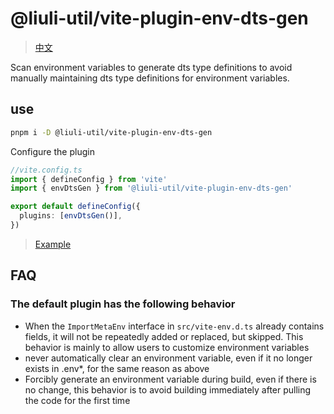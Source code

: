 # @liuli-util/vite-plugin-env-dts-gen

> [中文](https://github.com/rxliuli/liuli-tools/tree/master/libs/vite-plugin-env-dts-gen/README.zh-CN.md)

Scan environment variables to generate dts type definitions to avoid manually maintaining dts type definitions for environment variables.

## use

```sh
pnpm i -D @liuli-util/vite-plugin-env-dts-gen
```

Configure the plugin

```ts
//vite.config.ts
import { defineConfig } from 'vite'
import { envDtsGen } from '@liuli-util/vite-plugin-env-dts-gen'

export default defineConfig({
  plugins: [envDtsGen()],
})
```

> [Example](https://github.com/rxliuli/liuli-tools/tree/master/examples/vite-plugin-env-dts-gen-example)

## FAQ

### The default plugin has the following behavior

- When the `ImportMetaEnv` interface in `src/vite-env.d.ts` already contains fields, it will not be repeatedly added or replaced, but skipped. This behavior is mainly to allow users to customize environment variables
- never automatically clear an environment variable, even if it no longer exists in .env\*, for the same reason as above
- Forcibly generate an environment variable during build, even if there is no change, this behavior is to avoid building immediately after pulling the code for the first time

